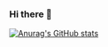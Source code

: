 ### Hi there 👋
[![Anurag's GitHub stats](https://github-readme-stats.vercel.app/api?username=joaodath)](https://github.com/anuraghazra/github-readme-stats)

<!--
**joaodath/joaodath** is a ✨ _special_ ✨ repository because its `README.md` (this file) appears on your GitHub profile.

Here are some ideas to get you started:

- 🔭 I’m currently working on ...
- 🌱 I’m currently learning ...
- 👯 I’m looking to collaborate on ...
- 🤔 I’m looking for help with ...
- 💬 Ask me about ...
- 📫 How to reach me: ...
- 😄 Pronouns: ...
- ⚡ Fun fact: ...
-->
